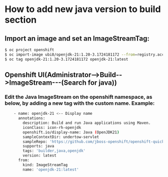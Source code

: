 # How to add new java version to build section

## Import an image and set an ImageStreamTag:
```bash
$ oc project openshift
$ oc import-image ubi8/openjdk-21:1.20-3.1724181172 --from=registry.access.redhat.com/ubi8/openjdk-21:1.20-3.1724181172 --confirm
$ oc tag openjdk-21:1.20-3.1724181172 openjdk-21:latest
```

## Openshift UI(Administrator-->Build-->ImageStream---(Search for java))
### Edit the Java ImageStream on the openshift namespace, as below, by adding a new tag with the custom name. Example:
```bash
    - name: openjdk-21 <-- Display name
      annotations:
        description: Build and run Java applications using Maven.
        iconClass: icon-rh-openjdk
        openshift.io/display-name: Java (OpenJDK21)
        sampleContextDir: undertow-servlet
        sampleRepo: 'https://github.com/jboss-openshift/openshift-quickstarts' <---- Index Repo
        supports: java
        tags: 'builder,java,openjdk'
        version: latest
      from:
        kind: ImageStreamTag
        name: 'openjdk-21:latest'
```
